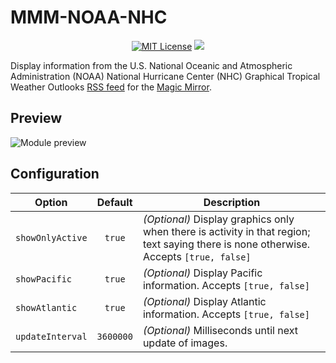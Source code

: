 # MMM-NOAA-NHC
<p align="center">
    <a href="https://choosealicense.com/licenses/mit"><img src="https://img.shields.io/badge/license-MIT-blue.svg" alt="MIT License"></a>
    <a href="https://david-dm.org/akiraheid/MMM-NOAA-NHC"><img src="https://david-dm.org/akiraheid/MMM-NOAA-NHC.svg"></a>
</p>

Display information from the U.S. National Oceanic and Atmospheric Administration (NOAA) National Hurricane Center (NHC) Graphical Tropical Weather Outlooks [RSS feed](https://www.nhc.noaa.gov/gtwo.xml) for the [Magic Mirror](https://github.com/MichMich/MagicMirror).

## Preview

![Module preview](preview.png)

## Configuration

| Option           |  Default  | Description
|------------------|:---------:|------------
| `showOnlyActive` |  `true`   | *(Optional)* Display graphics only when there is activity in that region; text saying there is none otherwise. Accepts `[true, false]`
| `showPacific`    |  `true`   | *(Optional)* Display Pacific information. Accepts `[true, false]`
| `showAtlantic`   |  `true`   | *(Optional)* Display Atlantic information. Accepts `[true, false]`
| `updateInterval` | `3600000` | *(Optional)* Milliseconds until next update of images.
